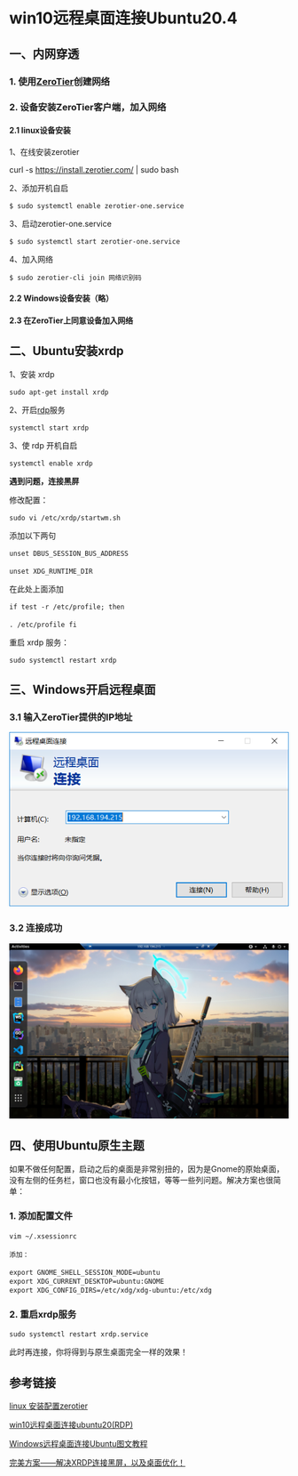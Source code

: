 # win10远程桌面连接Ubuntu20.4

## 一、内网穿透

### 1. 使用[ZeroTier](https://my.zerotier.com/network)创建网络

### 2. 设备安装ZeroTier客户端，加入网络

#### 2.1 linux设备安装

1、在线安装zerotier

curl -s https://install.zerotier.com/ | sudo bash

2、添加开机自启

```
$ sudo systemctl enable zerotier-one.service
```

3、启动zerotier-one.service

```
$ sudo systemctl start zerotier-one.service
```

4、加入网络

```
$ sudo zerotier-cli join 网络识别码
```

#### 2.2 Windows设备安装（略）

#### 2.3 在ZeroTier上同意设备加入网络

## 二、Ubuntu安装xrdp

1、安装 xrdp

```
sudo apt-get install xrdp
```

2、开启[rdp](https://so.csdn.net/so/search?q=rdp&spm=1001.2101.3001.7020)服务

```
systemctl start xrdp
```

3、使 rdp 开机自启

```
systemctl enable xrdp
```

**遇到问题，连接黑屏**

修改配置：

```
sudo vi /etc/xrdp/startwm.sh
```

添加以下两句

```
unset DBUS_SESSION_BUS_ADDRESS

unset XDG_RUNTIME_DIR
```

在此处上面添加

```
if test -r /etc/profile; then

. /etc/profile fi
```

重启 xrdp 服务：

```
sudo systemctl restart xrdp
```

## 三、Windows开启远程桌面

### 3.1 输入ZeroTier提供的IP地址

![image-20230306202259771](assets/image-20230306202259771.png)

### 3.2 连接成功

![image-20230306202538164](assets/image-20230306202538164.png)

## 四、使用Ubuntu原生主题

如果不做任何配置，启动之后的桌面是非常别扭的，因为是Gnome的原始桌面，没有左侧的任务栏，窗口也没有最小化按钮，等等一些列问题。解决方案也很简单：

### 1. 添加配置文件

```text
vim ~/.xsessionrc

添加：

export GNOME_SHELL_SESSION_MODE=ubuntu
export XDG_CURRENT_DESKTOP=ubuntu:GNOME
export XDG_CONFIG_DIRS=/etc/xdg/xdg-ubuntu:/etc/xdg
```

### 2. 重启xrdp服务

```text
sudo systemctl restart xrdp.service
```

此时再连接，你将得到与原生桌面完全一样的效果！

## 参考链接

[linux 安装配置zerotier](https://www.shuzhiduo.com/A/ZOJPWq2Ozv/)

[win10远程桌面连接ubuntu20(RDP)](http://www.glaciers.com.cn/2022/09/ubuntu-xrdp/)

[Windows远程桌面连接Ubuntu图文教程](https://www.idcspy.com/58552.html)

[完美方案——解决XRDP连接黑屏，以及桌面优化！](https://zhuanlan.zhihu.com/p/519648451)

